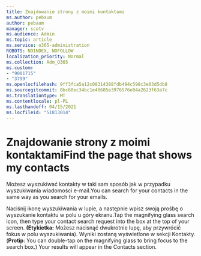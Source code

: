 ```yaml
---
title: Znajdowanie strony z moimi kontaktami
ms.author: pebaum
author: pebaum
manager: scotv
ms.audience: Admin
ms.topic: article
ms.service: o365-administration
ROBOTS: NOINDEX, NOFOLLOW
localization_priority: Normal
ms.collection: Adm_O365
ms.custom:
- "9001715"
- "3799"
ms.openlocfilehash: 9ff3fca5a12c08314388fdb494c598c3e03d5db8
ms.sourcegitcommit: 8bc60ec34bc1e40685e3976576e04a2623f63a7c
ms.translationtype: MT
ms.contentlocale: pl-PL
ms.lasthandoff: 04/15/2021
ms.locfileid: "51813014"
---
```

# <a name="find-the-page-that-shows-my-contacts"></a><span data-ttu-id="694cd-102">Znajdowanie strony z moimi kontaktami</span><span class="sxs-lookup"><span data-stu-id="694cd-102">Find the page that shows my contacts</span></span>

<span data-ttu-id="694cd-103">Możesz wyszukiwać kontakty w taki sam sposób jak w przypadku wyszukiwania wiadomości e-mail.</span><span class="sxs-lookup"><span data-stu-id="694cd-103">You can search for your contacts in the same way as you search for your emails.</span></span>
 
<span data-ttu-id="694cd-104">Naciśnij ikonę wyszukiwania w lupie, a następnie wpisz swoją prośbę o wyszukanie kontaktu w polu u góry ekranu.</span><span class="sxs-lookup"><span data-stu-id="694cd-104">Tap the magnifying glass search icon, then type your contact search request into the box at the top of your screen.</span></span> <span data-ttu-id="694cd-105">**(Etykietka:** Możesz nacisnąć dwukrotnie lupę, aby przywrócić fokus w polu wyszukiwania). Wyniki zostaną wyświetlone w sekcji Kontakty.</span><span class="sxs-lookup"><span data-stu-id="694cd-105">(**Protip**: You can double-tap on the magnifying glass to bring focus to the search box.) Your results will appear in the Contacts section.</span></span>
